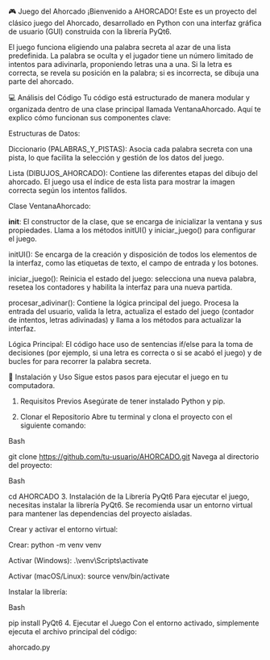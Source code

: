 🎮 Juego del Ahorcado
¡Bienvenido a AHORCADO!
Este es un proyecto del clásico juego del Ahorcado, desarrollado en Python con una interfaz gráfica de usuario (GUI) construida con la librería PyQt6.

El juego funciona eligiendo una palabra secreta al azar de una lista predefinida. La palabra se oculta y el jugador tiene un número limitado de intentos para adivinarla, proponiendo letras una a una. Si la letra es correcta, se revela su posición en la palabra; si es incorrecta, se dibuja una parte del ahorcado.

💻 Análisis del Código
Tu código está estructurado de manera modular y organizada dentro de una clase principal llamada VentanaAhorcado. Aquí te explico cómo funcionan sus componentes clave:

Estructuras de Datos:

Diccionario (PALABRAS_Y_PISTAS): Asocia cada palabra secreta con una pista, lo que facilita la selección y gestión de los datos del juego.

Lista (DIBUJOS_AHORCADO): Contiene las diferentes etapas del dibujo del ahorcado. El juego usa el índice de esta lista para mostrar la imagen correcta según los intentos fallidos.

Clase VentanaAhorcado:

__init__: El constructor de la clase, que se encarga de inicializar la ventana y sus propiedades. Llama a los métodos initUI() y iniciar_juego() para configurar el juego.

initUI(): Se encarga de la creación y disposición de todos los elementos de la interfaz, como las etiquetas de texto, el campo de entrada y los botones.

iniciar_juego(): Reinicia el estado del juego: selecciona una nueva palabra, resetea los contadores y habilita la interfaz para una nueva partida.

procesar_adivinar(): Contiene la lógica principal del juego. Procesa la entrada del usuario, valida la letra, actualiza el estado del juego (contador de intentos, letras adivinadas) y llama a los métodos para actualizar la interfaz.

Lógica Principal: El código hace uso de sentencias if/else para la toma de decisiones (por ejemplo, si una letra es correcta o si se acabó el juego) y de bucles for para recorrer la palabra secreta.

🚀 Instalación y Uso
Sigue estos pasos para ejecutar el juego en tu computadora.

1. Requisitos Previos
Asegúrate de tener instalado Python y pip.

2. Clonar el Repositorio
Abre tu terminal y clona el proyecto con el siguiente comando:

Bash

git clone https://github.com/tu-usuario/AHORCADO.git
Navega al directorio del proyecto:

Bash

cd AHORCADO
3. Instalación de la Librería PyQt6
Para ejecutar el juego, necesitas instalar la librería PyQt6. Se recomienda usar un entorno virtual para mantener las dependencias del proyecto aisladas.

Crear y activar el entorno virtual:

Crear: python -m venv venv

Activar (Windows): .\venv\Scripts\activate

Activar (macOS/Linux): source venv/bin/activate

Instalar la librería:

Bash

pip install PyQt6
4. Ejecutar el Juego
Con el entorno activado, simplemente ejecuta el archivo principal del código:


ahorcado.py
